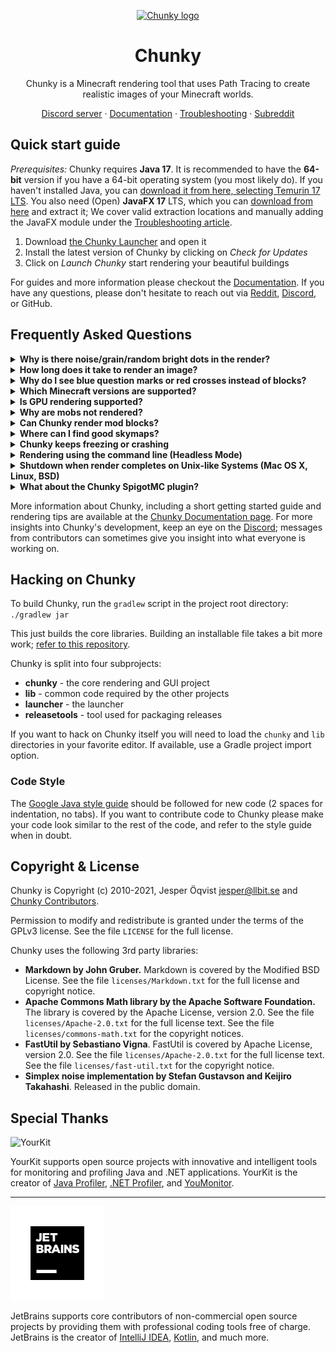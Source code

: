 <p align="center">
  <a href="http://chunky.llbit.se" rel="noopener" target="_blank"><img width="100" src="https://raw.githubusercontent.com/llbit/chunky-docs/master/images/logo.png" alt="Chunky logo"></a>
</p>
<h1 align="center">Chunky</h1>
<div align="center">

Chunky is a Minecraft rendering tool that uses Path Tracing to create realistic images of your Minecraft worlds.

[Discord server][chunky-discord] ·
[Documentation][chunky-dev] ·
[Troubleshooting][chunky-dev-troubleshooting] ·
[Subreddit][chunky-reddit]
</div>


## Quick start guide

_Prerequisites:_ Chunky requires **Java 17**. It is recommended to have the **64-bit** version if you have a 64-bit operating system (you most likely do). If you haven't installed Java, you can [download it from here, selecting Temurin 17 LTS][JDK]. You also need (Open) **JavaFX 17** LTS, which you can [download from here][jfx] and extract it; We cover valid extraction locations and manually adding the JavaFX module under the [Troubleshooting article][chunky-dev-troubleshooting].

1. Download [the Chunky Launcher][chunkylauncherJAR] and open it
2. Install the latest version of Chunky by clicking on _Check for Updates_
3. Click on _Launch Chunky_ start rendering your beautiful buildings

For guides and more information please checkout the [Documentation][chunky-dev]. If you have any questions, please don't hesitate to reach out via [Reddit][chunky-reddit], [Discord][chunky-discord], or GitHub.


## Frequently Asked Questions

<details>
<summary><strong>Why is there noise/grain/random bright dots in the render?</strong></summary>

> This is not a bug, but an unfortunate effect of [the rendering algorithm][chunky-dev-rendering] used in Chunky. Torches and other small light sources cause a very random illumination and it takes a long time to render such light nicely.
> 
> You can disable emitters under the Lighting tab in the Render Controls dialog to remove most of the random bright dots. Note that rendering for a longer time will eventually remove the noise, though it may take a very long time.
> 
> Another way of removing the noise is using the [Denoiser Plugin][chunky-denoiser]. While this can yield good results in most cases, it may distort the image in some cases.
</details>

<details>
<summary><strong>How long does it take to render an image?</strong></summary>

> This depends on your CPU, the size of the image and the lighting conditions of the scene you are rendering. You can use the tips from the previous answer to get away with shorter render times.
</details>

<details>
<summary><strong>Why do I see blue question marks or red crosses instead of blocks?</strong></summary>

> Chunky renders blue question marks for unsupported blocks. Maybe your Chunky version is outdated or the block is not yet supported. If the latter is the case, please file a bug report.
> 
> Red crosses are caused by missing textures. Please ensure that you're using a texturepack for the Minecraft version for the world you are rendering.
</details>

<details>
<summary><strong>Which Minecraft versions are supported?</strong></summary>

> Starting with Chunky 2.4.0, we support Minecraft 1.2-1.17 worlds and Cubic Chunks for Minecraft 1.10-1.12 worlds.
> 
> We typically add new blocks shortly after a new Minecraft snapshot is released. Use the latest Chunky snapshot to render them until a new Chunky version is released.
</details>

<details>
<summary><strong>Is GPU rendering supported?</strong></summary>

> There is a work-in-progress [OpenCL plugin for Chunky][chunky-opencl]. If you'd like to help with this, PRs are welcome!
</details>

<details>
<summary><strong>Why are mobs not rendered?</strong></summary>

> Chunky currently can't render all entities. Future support for rendering more entities is planned, so stay tuned!
</details>

<details>
<summary><strong>Can Chunky render mod blocks?</strong></summary>

> No. Due to the vast number of mods, this is not feasible at the moment. However support for JSON-defined block models is being worked on.
</details>

<details>
<summary><strong>Where can I find good skymaps?</strong></summary>

> The [skymaps page][chunky-dev-skymaps] has some good links. Another good place is the #skymaps channel on our [Discord server][chunky-discord].
</details>

<details>
<summary><strong>Chunky keeps freezing or crashing</strong></summary>

> Chunky uses a lot of memory. If Chunky has too little memory to work with it may slow down to a crawl or crash. The memory limit can be increased in the Chunky Launcher.
</details>

<details>
<summary><strong>Rendering using the command line (Headless Mode)</strong></summary>

> It is possible to render a scene from the command line. First set up a scene
using the GUI. Don't forget to save the scene. Then run the following on the
command line:
> 
>     java -jar chunky.jar -render SceneName
>
> Where SceneName is the name of the scene to render. You can read more about [headless rendering here.][chunky-dev-headless]
</details>

<details>
<summary><strong>Shutdown when render completes on Unix-like Systems (Mac OS X, Linux, BSD)</strong></summary>

> In the Advanced tab of the Render Controls window, you can check the checkbox
that says "Shutdown when render completes" to shut down your computer when the
set SPP target is reached.  (This can be toggled while rendering.)
> 
> On Unix-like systems, the `shutdown` terminal command has to be run as root
using `sudo`.  For various reasons, Chunky cannot prompt for the password to
`sudo`, so you must configure your system to allow the command to run without a
password.
> 
> Open a terminal (such as bash) and run `sudo visudo`, providing your password.
> 
> Add the following line at the end of the file: (press Insert to type)
> 
>     %user_name ALL=(ALL) NOPASSWD: /sbin/shutdown
>
> Replace `user_name` with your username.
> 
> Press Escape, then type `:wq`.
> 
> You may need to restart or log out and in for this to take effect.
> 
> This will only allow `sudo shutdown` to run without a password; no other
commands run with `sudo` will be affected.
</details>

<details>
<summary><strong>What about the Chunky SpigotMC plugin?</strong></summary>

> The [Chunky SpigotMC plugin](https://www.spigotmc.org/resources/chunky.81534/) is an unfortunate name collision and is unrelated to this project. Chunky (SpigotMC plugin) is a handy plugin to quickly pre-generate server chunks should you need that functionality. You can also find [Chunky (SpigotMC Plugin) on GitHub](https://github.com/pop4959/Chunky).
</details>

More information about Chunky, including a short getting started guide and
rendering tips are available at the [Chunky Documentation page][chunky-dev]. For more insights into Chunky's development, keep an eye on the [Discord][chunky-discord]; messages from contributors can sometimes give you insight into what everyone is working on.



## Hacking on Chunky

To build Chunky, run the `gradlew` script in the project root directory: `./gradlew jar`

This just builds the core libraries. Building an installable file takes
a bit more work; [refer to this repository][chunky-releasetools].

Chunky is split into four subprojects:

* **chunky** - the core rendering and GUI project
* **lib** - common code required by the other projects
* **launcher** - the launcher
* **releasetools** - tool used for packaging releases

If you want to hack on Chunky itself you will need to load the `chunky` and
`lib` directories in your favorite editor. If available, use a Gradle project
import option.


### Code Style

The [Google Java style guide][Google-styleguide] should be followed for new code (2 spaces for
indentation, no tabs). If you want to contribute code to Chunky please make
your code look similar to the rest of the code, and refer to the style guide
when in doubt.


## Copyright & License

Chunky is Copyright (c) 2010-2021, Jesper Öqvist <jesper@llbit.se> and [Chunky Contributors][chunky-contributors]. 

Permission to modify and redistribute is granted under the terms of
the GPLv3 license. See the file `LICENSE` for the full license.

Chunky uses the following 3rd party libraries:

* **Markdown by John Gruber.**
  Markdown is covered by the Modified BSD License.
See the file `licenses/Markdown.txt` for the full license and copyright notice.
* **Apache Commons Math library by the Apache Software Foundation.**
  The library is covered by the Apache License, version 2.0.
See the file `licenses/Apache-2.0.txt` for the full license text.
See the file `licenses/commons-math.txt` for the copyright notices.
* **FastUtil by Sebastiano Vigna**.
  FastUtil is covered by Apache License, version 2.0. 
See the file `licenses/Apache-2.0.txt` for the full license text.
See the file `licenses/fast-util.txt` for the copyright notice.
* **Simplex noise implementation by Stefan Gustavson and Keijiro Takahashi**.
Released in the public domain.

## Special Thanks

![YourKit](https://www.yourkit.com/images/yklogo.png)

YourKit supports open source projects with innovative and intelligent tools
for monitoring and profiling Java and .NET applications.
YourKit is the creator of <a href="https://www.yourkit.com/java/profiler/%22%3EYourKit"> Java Profiler</a>,
<a href="https://www.yourkit.com/.net/profiler/%22%3EYourKit"> .NET Profiler</a>,
and <a href="https://www.yourkit.com/youmonitor/%22%3EYourKit"> YouMonitor</a>.

---

<img src="jb_square.png" width="150" title="Copyright © 2000-2022 JetBrains s.r.o. JetBrains and the JetBrains logo are registered trademarks of JetBrains s.r.o.">

JetBrains supports core contributors of non-commercial open source projects by providing them with professional coding tools free of charge. JetBrains is the creator of <a href="https://www.jetbrains.com/idea/"> IntelliJ IDEA</a>, <a href="https://kotlinlang.org/"> Kotlin</a>, and much more.

[chunky-dev]: https://chunky-dev.github.io/docs/
[chunky-dev-troubleshooting]: https://chunky-dev.github.io/docs/faq/troubleshooting/
[chunky-reddit]: http://www.reddit.com/r/chunky
[chunky-dev-headless]: https://chunky-dev.github.io/docs/user_interface/headless/
[Google-styleguide]: https://google.github.io/styleguide/javaguide.html
[chunky-releasetools]: https://github.com/llbit/chunky-releasetools
[chunky-contributors]: https://github.com/chunky-dev/chunky/graphs/contributors
[chunky-dev-rendering]: https://chunky-dev.github.io/docs/rendering/
[chunky-denoiser]: https://github.com/leMaik/chunky-denoiser
[chunky-dev-skymaps]: https://chunky-dev.github.io/docs/rendering/skymaps/
[chunkylauncherJAR]: http://chunkyupdate.lemaik.de/ChunkyLauncher.jar
[JDK]: https://adoptium.net/
[chunky-opencl]: https://github.com/alexhliu/ChunkyClPlugin
[chunky-discord]: https://discord.gg/VqcHpsF
[jfx]: https://gluonhq.com/products/javafx/

